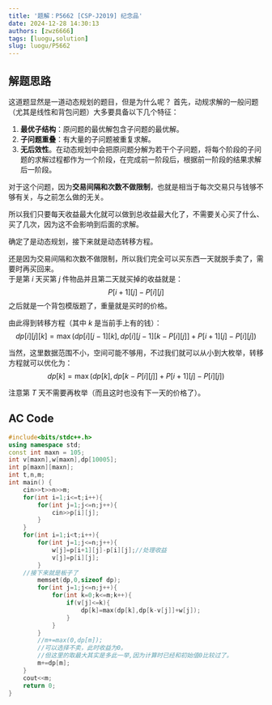 ```yaml
---
title: '题解：P5662 [CSP-J2019] 纪念品'
date: 2024-12-28 14:30:13
authors: [zwz6666]
tags: [luogu,solution]
slug: luogu/P5662
---
```


## 解题思路
这道题显然是一道动态规划的题目，但是为什么呢？
首先，动规求解的一般问题（尤其是线性和背包问题）大多要具备以下几个特征：
<!-- truncate -->
1. **最优子结构**：原问题的最优解包含子问题的最优解。
2. **子问题重叠**：有大量的子问题被重复求解。
3. **无后效性**。在动态规划中会把原问题分解为若干个子问题，将每个阶段的子问题的求解过程都作为一个阶段，在完成前一阶段后，根据前一阶段的结果求解后一阶段。

对于这个问题，因为**交易间隔和次数不做限制**，也就是相当于每次交易只与钱够不够有关，与之前怎么做的无关。

所以我们只要每天收益最大化就可以做到总收益最大化了，不需要关心买了什么、买了几次，因为这不会影响到后面的求解。

确定了是动态规划，接下来就是动态转移方程。

还是因为交易间隔和次数不做限制，所以我们完全可以买东西一天就脱手卖了，需要时再买回来。  
于是第 $i$ 天买第 $j$ 件物品并且第二天就买掉的收益就是：
$$
P[i+1][j]-P[i][j]
$$
之后就是一个背包模版题了，重量就是买时的价格。  

由此得到转移方程（其中 $k$ 是当前手上有的钱）：
$$
dp[i][j][k]=\max(dp[i][j-1][k],dp[i][j-1][k-P[i][j]]+P[i+1][j]-P[i][j])
$$

当然，这里数据范围不小，空间可能不够用，不过我们就可以从小到大枚举，转移方程就可以优化为：
$$
dp[k]=\max(dp[k],dp[k-P[i][j]]+P[i+1][j]-P[i][j])
$$

注意第 $T$ 天不需要再枚举（而且这时也没有下一天的价格了）。
## AC Code

```cpp
#include<bits/stdc++.h>
using namespace std;
const int maxn = 105;
int v[maxn],w[maxn],dp[10005];
int p[maxn][maxn];
int t,n,m;
int main() {
	cin>>t>>n>>m;
	for(int i=1;i<=t;i++){
		for(int j=1;j<=n;j++){
			cin>>p[i][j];
		}
	}
	for(int i=1;i<t;i++){
		for(int j=1;j<=n;j++){
			w[j]=p[i+1][j]-p[i][j];//处理收益
			v[j]=p[i][j];
		}
    //接下来就是板子了
		memset(dp,0,sizeof dp);
		for(int j=1;j<=n;j++){
			for(int k=0;k<=m;k++){
				if(v[j]<=k){
					dp[k]=max(dp[k],dp[k-v[j]]+w[j]);
				}
			}
		}
		//m+=max(0,dp[m]);
		//可以选择不卖，此时收益为0。
		//但这里的取最大其实是多此一举,因为计算时已经和初始值0比较过了。
		m+=dp[m];
	}
	cout<<m;
	return 0;
} 
```